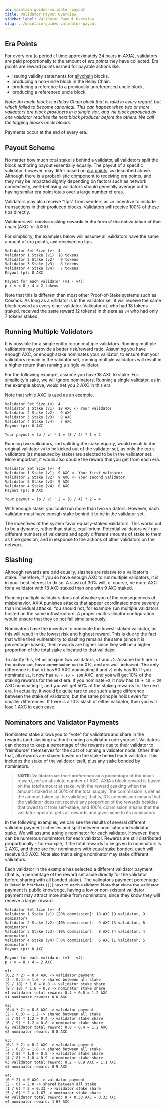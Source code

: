 ```yaml
---
id: maintain-guides-validator-payout
title: Validator Payout Overview
sidebar_label: Validator Payout Overview
slug: ../maintain-guides-validator-payout
---
```


## Era Points

For every era (a period of time approximately 24 hours in
AXIA), validators are paid proportionally to the amount of _era points_ they have collected. Era
points are reward points earned for payable actions like:

- issuing validity statements for [allychain](../learn/learn-allychains.md) blocks.
- producing a non-uncle block in the Relay Chain.
- producing a reference to a previously unreferenced uncle block.
- producing a referenced uncle block.

_Note: An uncle block is a Relay Chain block that is valid in every regard, but which failed to
become canonical. This can happen when two or more validators are block producers in a single slot,
and the block produced by one validator reaches the next block producer before the others. We call
the lagging blocks uncle blocks._

Payments occur at the end of every era.

## Payout Scheme

No matter how much total stake is behind a validator, all validators split the block authoring
payout essentially equally. The payout of a specific validator, however, may differ based on
[era points](#era-points), as described above. Although there is a probabilistic component to
receiving era points, and they may be impacted slightly depending on factors such as network
connectivity, well-behaving validators should generally average out to having similar era point
totals over a large number of eras.

Validators may also receive "tips" from senders as an incentive to include transactions in their
produced blocks. Validators will receive 100% of these tips directly.

Validators will receive staking rewards in the form of the native token of that chain (AXC for AXIA).

For simplicity, the examples below will assume all validators have the same amount of era points,
and received no tips.

```
Validator Set Size (v): 4
Validator 1 Stake (v1): 18 tokens
Validator 2 Stake (v2):  9 tokens
Validator 3 Stake (v3):  8 tokens
Validator 4 Stake (v4):  7 tokens
Payout (p): 8 AXC

Payout for each validator (v1 - v4):
p / v = 8 / 4 = 2 tokens
```

Note that this is different than most other Proof-of-Stake systems such as Cosmos. As long as a
validator is in the validator set, it will receive the same block reward as every other validator.
Validator `v1`, who had 18 tokens staked, received the same reward (2 tokens) in this era as `v4`
who had only 7 tokens staked.

## Running Multiple Validators

It is possible for a single entity to run multiple validators. Running multiple validators may
provide a better risk/reward ratio. Assuming you have enough AXC, or enough stake nominates your
validator, to ensure that your validators remain in the validator set, running multiple validators
will result in a higher return than running a single validator.

For the following example, assume you have 18 AXC to stake. For simplicity's sake, we will ignore
nominators. Running a single validator, as in the example above, would net you 2 AXC in this era.

Note that while AXC is used as an example.
```
Validator Set Size (v): 4
Validator 1 Stake (v1): 18 AXC <- Your validator
Validator 2 Stake (v2):  9 AXC
Validator 3 Stake (v3):  8 AXC
Validator 4 Stake (v4):  7 AXC
Payout (p): 8 AXC

Your payout = (p / v) * 1 = (8 / 4) * 1 = 2
```

Running two validators, and splitting the stake equally, would result in the original validator `v4`
to be kicked out of the validator set, as only the top `v` validators (as measured by stake) are
selected to be in the validator set. More important, it would also double the reward that you get
from each era.

```
Validator Set Size (v): 4
Validator 1 Stake (v1): 9 AXC <- Your first validator
Validator 2 Stake (v2): 9 AXC <- Your second validator
Validator 3 Stake (v3): 9 AXC
Validator 4 Stake (v4): 8 AXC
Payout (p): 8 AXC

Your payout = (p / v) * 2 = (8 / 4) * 2 = 4
```

With enough stake, you could run more than two validators. However, each validator must have enough
stake behind it to be in the validator set.

The incentives of the system favor equally-staked validators. This works out to be a dynamic, rather
than static, equilibrium. Potential validators will run different numbers of validators and apply
different amounts of stake to them as time goes on, and in response to the actions of other
validators on the network.

## Slashing

Although rewards are paid equally, slashes are relative to a validator's stake. Therefore, if you do
have enough AXC to run multiple validators, it is in your best interest to do so. A slash of 30%
will, of course, be more AXC for a validator with 18 AXC staked than one with 9 AXC staked.

Running multiple validators does not absolve you of the consequences of misbehavior. AXIA
punishes attacks that appear coordinated more severely than individual attacks. You should not, for
example, run multiple validators hosted on the same infrastructure. A proper multi-validator
configuration would ensure that they do not fail simultaneously.

Nominators have the incentive to nominate the lowest-staked validator, as this will result in the
lowest risk and highest reward. This is due to the fact that while their vulnerability to slashing
remains the same (since it is percentage-based), their rewards are higher since they will be a
higher proportion of the total stake allocated to that validator.

To clarify this, let us imagine two validators, `v1` and `v2`. Assume both are in the active set,
have commission set to 0%, and are well-behaved. The only difference is that `v1` has 90 AXC
nominating it and `v2` only has 10. If you nominate `v1`, it now has `90 + 10 = 100` AXC, and you
will get 10% of the staking rewards for the next era. If you nominate `v2`, it now has
`10 + 10 = 20` AXC nominating it, and you will get 50% of the staking rewards for the next era. In
actuality, it would be quite rare to see such a large difference between the stake of validators,
but the same principle holds even for smaller differences. If there is a 10% slash of either
validator, then you will lose 1 AXC in each case.

## Nominators and Validator Payments

Nominated stake allows you to "vote" for validators and share in the rewards (and slashing) without
running a validator node yourself. Validators can choose to keep a percentage of the rewards due to
their validator to "reimburse" themselves for the cost of running a validator node. Other than that,
all rewards are shared based on the stake behind each validator. This includes the stake of the
validator itself, plus any stake bonded by nominators.

> **NOTE:** Validators set their preference as a percentage of the block reward, _not_ an absolute
> number of AXC. AXIA's block reward is based on the _total_ amount at stake, with the reward
> peaking when the amount staked is at 50% of the total supply. The commission is set as the amount
> taken by the validator; that is, 0% commission means that the validator does not receive any
> proportion of the rewards besides that owed to it from self-stake, and 100% commission means that
> the validator operator gets all rewards and gives none to its nominators.

In the following examples, we can see the results of several different validator payment schemes and
split between nominator and validator stake. We will assume a single nominator for each validator.
However, there can be numerous nominators for each validator. Rewards are still distributed
proportionally - for example, if the total rewards to be given to nominators is 2 AXC, and there are
four nominators with equal stake bonded, each will receive 0.5 AXC. Note also that a single
nominator may stake different validators.

Each validator in the example has selected a different validator payment (that is, a percentage of
the reward set aside directly for the validator before sharing with all bonded stake). The
validator's payment percentage is listed in
brackets (`[]`) next to each validator. Note that since the validator payment is public knowledge,
having a low or non-existent validator payment may attract more stake from nominators, since they
know they will receive a larger reward.

```
Validator Set Size (v): 4
Validator 1 Stake (v1) [20% commission]: 18 AXC (9 validator, 9 nominator)
Validator 2 Stake (v2) [40% commission]:  9 AXC (3 validator, 6 nominator)
Validator 3 Stake (v3) [10% commission]:  8 AXC (4 validator, 4 nominator)
Validator 4 Stake (v4) [ 0% commission]:  6 AXC (1 validator, 5 nominator)
Payout (p): 8 AXC

Payout for each validator (v1 - v4):
p / v = 8 / 4 = 2 AXC

v1:
(0.2 * 2) = 0.4 AXC -> validator payment
(2 - 0.4) = 1.6 -> shared between all stake
(9 / 18) * 1.6 = 0.8 -> validator stake share
(9 / 18) * 1.6 = 0.8 -> nominator stake share
v1 validator total reward: 0.4 + 0.8 = 1.2 AXC
v1 nominator reward: 0.8 AXC

v2:
(0.4 * 2) = 0.8 AXC -> validator payment
(2 - 0.8) = 1.2 -> shared between all stake
(3 / 9) * 1.2 = 0.4 -> validator stake share
(6 / 9) * 1.2 = 0.8 -> nominator stake share
v2 validator total reward: 0.8 + 0.4 = 1.2 AXC
v2 nominator reward: 0.8 AXC

v3:
(0.1 * 2) = 0.2 AXC -> validator payment
(2 - 0.2) = 1.8 -> shared between all stake
(4 / 8) * 1.8 = 0.9 -> validator stake share
(4 / 8) * 1.8 = 0.9 -> nominator stake share
v3 validator total reward: 0.2 + 0.9 AXC = 1.1 AXC
v3 nominator reward: 0.9 AXC

v4:
(0 * 2) = 0 AXC -> validator payment
(2 - 0) = 2.0 -> shared between all stake
(1 / 6) * 2 = 0.33 -> validator stake share
(5 / 6) * 2 = 1.67 -> nominator stake share
v4 validator total reward: 0 + 0.33 AXC = 0.33 AXC
v4 nominator reward: 1.67 AXC
```
